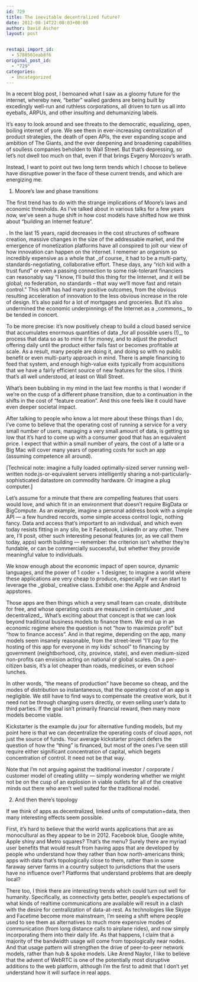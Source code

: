 ```yaml
---
id: 729
title: The inevitable decentralized future?
date: 2012-08-14T22:08:03+00:00
author: David Ascher
layout: post


restapi_import_id:
  - 5780561eab8f6
original_post_id:
  - "729"
categories:
  - Uncategorized
---
```

In a recent blog post, I bemoaned what I saw as a gloomy future for the internet, whereby new, &#8220;better&#8221; walled gardens are being built by excedingly well-run and ruthless corporations, all driven to turn us all into eyeballs, ARPUs, and other insulting and dehumanizing labels.

It&#8217;s easy to look around and see threats to the democratic, equalizing, open, boiling internet of yore. We see them in ever-increasing centralization of product strategies, the death of open APIs, the ever expanding scope and ambition of The Giants, and the ever deepening and broadening capabilities of soulless companies beholden to Wall Street. But that&#8217;s depressing, so let&#8217;s not dwell too much on that, even if that brings Evgeny Morozov&#8217;s wrath.

Instead, I want to point out two long term trends which I choose to believe have disruptive power in the face of these current trends, and which are energizing me.

1. Moore&#8217;s law and phase transitions

The first trend has to do with the strange implications of Moore&#8217;s laws and economic thresholds. As I&#8217;ve talked about in various talks for a few years now, we&#8217;ve seen a huge shift in how cost models have shifted how we think about &#8220;building an Internet feature&#8221;.

. In the last 15 years, rapid decreases in the cost structures of software creation, massive changes in the size of the addressable market, and the emergence of monetization platforms have all conspired to jolt our view of how innovation can happen on the internet. I rememer an organism so incredibly expensive as a whole that \_of course\_ it had to be a multi-party, standards-negotiating, collaborative effort. These days, any &#8220;rich kid with a trust fund&#8221; or even a passing connection to some risk-tolerant financiers can reasonably say &#8220;I know, I&#8217;ll build this thing for the Internet, and it will be global; no federation, no standards &#8211; that way we&#8217;ll move fast and retain control.&#8221; This shift has had many positive outcomes, from the obvious resulting acceleration of innovation to the less obvious increase in the role of design. It&#8217;s also paid for a lot of mortgages and groceries. But it&#8217;s also undermined the economic underpinnings of the Internet as a \_commons\_, to be tended in concert.

To be more precise: it&#8217;s now positively cheap to build a cloud based service that accumulates enormous quantities of data \_for all possible users (!)\_, to process that data so as to mine it for money, and to adjust the product offering daily until the product either fails fast or becomes profitable at scale. As a result, many people are doing it, and doing so with no public benefit or even multi-party approach in mind. There is ample financing to feed that system, and enough high-value exits typically from acquisitions that we have a fairly efficient source of new features for the silos. I think that&#8217;s all well understood, at least on Wall Street.

What&#8217;s been bubbling in my mind in the last few months is that I wonder if we&#8217;re on the cusp of a different phase transition, due to a continuation in the shifts in the cost of &#8220;feature creation&#8221;. And this one feels like it could have even deeper societal impact.

After talking to people who know a lot more about these things than I do, I&#8217;ve come to believe that the operating cost of running a service for a very small number of users, managing a very small amount of data, is getting so low that it&#8217;s hard to come up with a consumer good that has an equivalent price. I expect that within a small number of years, the cost of a latte or a Big Mac will cover many years of operating costs for such an app (assuming competence all around).

[Technical note: imagine a fully loaded optimally-sized server running well-written node.js-or-equivalent servers intelligently sharing a not-particularly-sophisticated datastore on commodity hardware. Or imagine a plug computer.]

Let&#8217;s assume for a minute that there are compelling features that users would love, and which fit in an environment that doesn&#8217;t require BigData or BigCompute. As an example, imagine a personal address book with a simple API &#8212; a few hundred records, some simple access control logic, nothing fancy. Data and access that&#8217;s important to an individual, and which even today resists fitting in any silo, be it Facebook, LinkedIn or any other. There are, I&#8217;ll posit, other such interesting pesonal features (or, as we call them today, apps) worth building &#8212; remember: the criterion isn&#8217;t whether they&#8217;re fundable, or can be commercially successful, but whether they provide meaningful value to individuals.

We know enough about the economic impact of open source, dynamic languages, and the power of 1 coder + 1 designer, to imagine a world where these applications are very cheap to produce, especially if we can start to leverage the \_global\_ creative class. Exhibit one: the Apple and Android appstores.

Those apps are then things which a very small team can create, distribute for free, and whose operating costs are measured in cents/user \_and decentralized\_. What&#8217;s exciting about that concept is that we can look beyond traditional business models to finance them. We end up in an economic regime where the question is not &#8220;how to maximize profit&#8221; but &#8220;how to finance access&#8221;. And in that regime, depending on the app, many models seem insanely reasonable, from the street-level &#8220;I&#8217;ll pay for the hosting of this app for everyone in my kids&#8217; school&#8221; to financing by government (neightborhood, city, province, state), and even medium-sized non-profits can envision acting on national or global scales. On a per-citizen basis, it&#8217;s a lot cheaper than roads, medicines, or even school lunches.

In other words, &#8220;the means of production&#8221; have become so cheap, and the modes of distribution so instantaneous, that the operating cost of an app is negligible. We still have to find ways to compensate the creative work, but it need not be through charging users directly, or even selling user&#8217;s data to third parties. If the goal isn&#8217;t primarily financial reward, then many more models become viable. 

Kickstarter is the example du jour for alternative funding models, but my point here is that we can decentralize the operating costs of cloud apps, not just the source of funds. Your average kickstarter project defers the question of how the &#8220;thing&#8221; is financed, but most of the ones I&#8217;ve seen still require either significant concentration of capital, which begets concentration of control. It need not be that way. 

Note that I&#8217;m not arguing against the traditional investor / corporate / customer model of creating utility &#8212; simply wondering whether we might not be on the cusp of an explosion in viable outlets for all of the creative minds out there who aren&#8217;t well suited for the traditional model.

2. And then there&#8217;s topology

If we think of apps as decentralized, linked units of computation+data, then many interesting effects seem possible. 

First, it&#8217;s hard to believe that the world wants applications that are as monocultural as they appear to be in 2012. Facebook blue, Google white, Apple shiny and Metro squares? That&#8217;s the menu? Surely there are myriad user benefits that would result from having apps that are developed by people who understand how they rather than how north-americans think; apps with data that&#8217;s topologically close to them, rather than in some faraway server farms in a country subject to jurisdictions that the users have no influence over? Platforms that understand problems that are deeply local?

There too, I think there are interesting trends which could turn out well for humanity. Specifically, as connectivity gets better, people&#8217;s expectations of what kinds of realtime communications are available will result in a clash with the desire for centralization of data-at-rest. As technologies like Skype and Facetime become more mainstream, I&#8217;m seeing a shift where people used to see them as alternatives to much more expensive modes of communication (from long distance calls to airplane rides), and now simply incorporating them into their daily life. As that happens, I claim that a majority of the bandwidth usage will come from topologically near nodes. And that usage pattern will strengthen the drive of peer-to-peer network models, rather than hub & spoke models. Like Arend Naylor, I like to believe that the advent of WebRTC is one of the potentially most disruptive additions to the web platform, although I&#8217;m the first to admit that I don&#8217;t yet understand how it will surface in real apps.